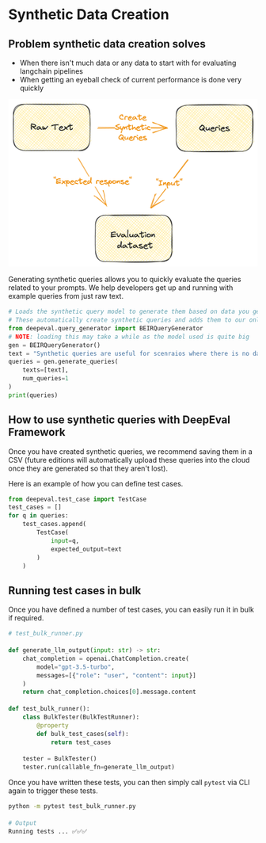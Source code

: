 # Synthetic Data Creation

## Problem synthetic data creation solves

- When there isn't much data or any data to start with for evaluating langchain pipelines
- When getting an eyeball check of current performance is done very quickly

![Synthetic Queries](../../assets/synthetic-query-generation.png)

Generating synthetic queries allows you to quickly evaluate the queries related to your prompts.
We help developers get up and running with example queries from just raw text.

```python
# Loads the synthetic query model to generate them based on data you get.
# These automatically create synthetic queries and adds them to our online database
from deepeval.query_generator import BEIRQueryGenerator
# NOTE: loading this may take a while as the model used is quite big
gen = BEIRQueryGenerator()
text = "Synthetic queries are useful for scenraios where there is no data."
queries = gen.generate_queries(
    texts=[text],
    num_queries=1
)
print(queries)
```

## How to use synthetic queries with DeepEval Framework

Once you have created synthetic queries, we recommend saving them in a CSV (future editions will automatically upload these queries into the cloud once they are generated so that they aren't lost).

Here is an example of how you can define test cases.

```python
from deepeval.test_case import TestCase
test_cases = []
for q in queries:
    test_cases.append(
        TestCase(
            input=q,
            expected_output=text
        )
    )
```

## Running test cases in bulk

Once you have defined a number of test cases, you can easily run it in bulk if required.

```python
# test_bulk_runner.py

def generate_llm_output(input: str) -> str:
    chat_completion = openai.ChatCompletion.create(
        model="gpt-3.5-turbo", 
        messages=[{"role": "user", "content": input}]
    )
    return chat_completion.choices[0].message.content

def test_bulk_runner():
    class BulkTester(BulkTestRunner):
        @property
        def bulk_test_cases(self):
            return test_cases

    tester = BulkTester()
    tester.run(callable_fn=generate_llm_output)

```

Once you have written these tests, you can then simply call `pytest` via CLI again to trigger these tests.

```bash
python -m pytest test_bulk_runner.py

# Output
Running tests ... ✅✅✅
```


